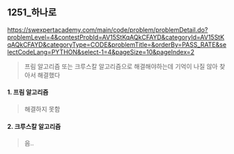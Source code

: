 ## 1251_하나로
https://swexpertacademy.com/main/code/problem/problemDetail.do?problemLevel=4&contestProbId=AV15StKqAQkCFAYD&categoryId=AV15StKqAQkCFAYD&categoryType=CODE&problemTitle=&orderBy=PASS_RATE&selectCodeLang=PYTHON&select-1=4&pageSize=10&pageIndex=2
> 프림 알고리즘 또는 크루스칼 알고리즘으로 해결해야하는데 기억이 나질 않아 찾아서 해결했다

#### 1. 프림 알고리즘
> 해결하지 못함
#### 2. 크루스칼 알고리즘
> 음..
